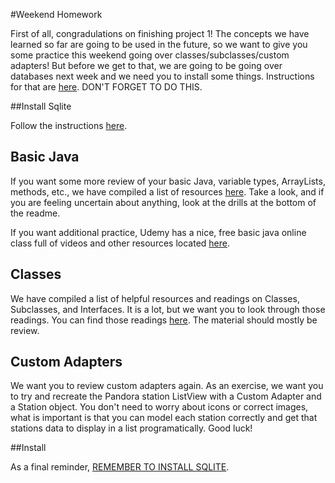 #Weekend Homework

First of all, congradulations on finishing project 1! The concepts we have learned so far are going to be used in the future, so we want to give you some practice this weekend going over classes/subclasses/custom adapters! But before we get to that, we are going to be going over databases next week and we need you to install some things. Instructions for that are [here](install_sqlite.md). DON'T FORGET TO DO THIS. 

##Install Sqlite

Follow the instructions [here](install_sqlite.md). 

## Basic Java

If you want some more review of your basic Java, variable types, ArrayLists, methods, etc., we have compiled a list of resources [here](/java-practice). Take a look, and if you are feeling uncertain about anything, look at the drills at the bottom of the readme. 

If you want additional practice, Udemy has a nice, free basic java online class full of videos and other resources located [here](https://www.udemy.com/java-tutorial/). 

## Classes

We have compiled a list of helpful resources and readings on Classes, Subclasses, and Interfaces. It is a lot, but we want you to look through those readings. You can find those readings [here](/java-practice/classes-practice). The material should mostly be review. 

## Custom Adapters

We want you to review custom adapters again. As an exercise, we want you to try and recreate the Pandora station ListView with a Custom Adapter and a Station object. You don't need to worry about icons or correct images, what is important is that you can model each station correctly and get that stations data to display in a list programatically. Good luck!

##Install

As a final reminder, [REMEMBER TO INSTALL SQLITE](install_sqlite.md).
